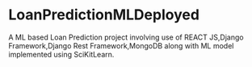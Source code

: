 # LoanPredictionMLDeployed
A ML based Loan Prediction project involving use of REACT JS,Django Framework,Django Rest Framework,MongoDB along with ML model implemented using SciKitLearn.  
